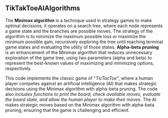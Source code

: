 ## TikTakToeAIAlgorithms
The **Minimax algorithm** is a technique used in strategy games to make optimal decisions; it operates on a search tree, where each node represents a game state and the branches are possible moves. The strategy of the algorithm is to minimize the maximum possible loss or maximize the minimum possible gain, recursively exploring the tree until reaching terminal game states and evaluating the utility of those states. **Alpha-beta pruning** is an enhancement of the Minimax algorithm that reduces unnecessary exploration of the game tree, using two parameters (alpha and beta) to represent the best-known values of maximizing and minimizing options, respectively.

This code implements the classic game of "*TicTacToe*", where a human player competes against an artificial intelligence (AI) that makes strategic decisions using the Minimax algorithm with alpha-beta pruning. The code also *includes functions to print the board, check available moves, evaluate the board state, and allow the human player to make their moves*. The AI makes strategic moves based on the Minimax algorithm with alpha-beta pruning, ensuring that the game is challenging and efficient.

